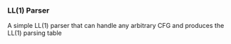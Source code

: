 ### LL(1) Parser

A simple LL(1) parser that can handle any arbitrary CFG and produces the LL(1) parsing table
